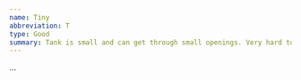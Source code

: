 ```yaml
---
name: Tiny
abbreviation: T
type: Good
summary: Tank is small and can get through small openings. Very hard to hit.
---
```


...
